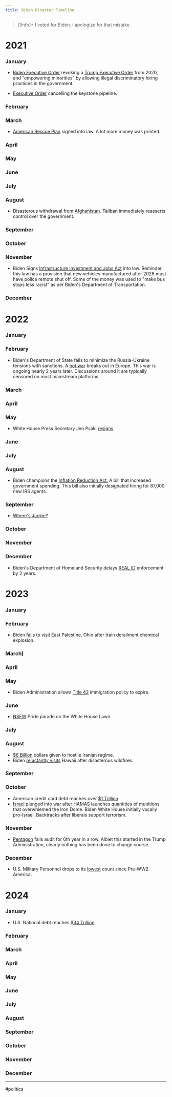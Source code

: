 ```yaml
---
title: Biden Disaster Timeline
---
```


> [!Info]+ I voted for Biden.
> I apologize for that mistake.

# 2021

### January
- <a href="https://www.whitehouse.gov/briefing-room/presidential-actions/2021/01/20/executive-order-preventing-and-combating-discrimination-on-basis-of-gender-identity-or-sexual-orientation/">Biden Executive Order</a> revoking a <a href="https://trumpwhitehouse.archives.gov/presidential-actions/executive-order-combating-race-sex-stereotyping/">Trump Executive Order</a> from 2020, and "empowering minorities" by allowing illegal discriminatory hiring practices in the government.
  
- <a href="https://www.whitehouse.gov/briefing-room/presidential-actions/2021/01/20/executive-order-protecting-public-health-and-environment-and-restoring-science-to-tackle-climate-crisis/">Executive Order</a> cancelling the keystone pipeline.

### February
### March
- <a href="https://www.investopedia.com/american-rescue-plan-definition-5095694">American Rescue Plan</a> signed into law. A lot more money was printed.
### April
### May
### June
### July
### August
- Disasterous withdrawal from <a href="https://www.conservapedia.com/Fall_of_Kabul">Afghanistan</a>. Taliban immediately reasserts control over the government.
### September
### October
### November
- Biden Signs <a href="https://en.wikipedia.org/wiki/Infrastructure_Investment_and_Jobs_Act ">Infrastructure Investment and Jobs Act</a> into law. Reminder this law has a provision that new vehicles manufactured after 2026 must have police remote shut off. Some of the money was used to "make bus stops less racist" as per Biden's Department of Transportation. 
### December

# 2022

### January
### February
- Biden's Department of State fails to minimize the Russia-Ukraine tensions with sanctions. A <a href="https://en.wikipedia.org/wiki/Russian_invasion_of_Ukraine">hot war</a> breaks out in Europe. This war is ongoing nearly 2 years later. Discussions around it are typically censored on most mainstream platforms.
### March
### April
### May
- White House Press Secretary Jen Psaki <a href="https://www.cnn.com/2022/05/13/media/jen-psaki-press-secretary/index.html">resigns</a>
### June
### July
### August
- Biden champions the <a href="https://en.wikipedia.org/wiki/Inflation_Reduction_Act">Inflation Reduction Act.</a>   A bill that increased government spending. This bill also initially designated hiring for 87,000 new IRS agents.
### September
- <a href="https://en.wikipedia.org/wiki/Inflation_Reduction_Act](https://www.youtube.com/watch?v=zYe9Yi9KpDw">Where's Jackie?</a>
### October
### November
### December
- Biden's Department of Homeland Security delays <a href="https://www.dhs.gov/news/2022/12/05/dhs-announces-extension-real-id-full-enforcement-deadline
">REAL ID</a> enforcement by 2 years.

# 2023

### January
### February
- Biden <a href="[https://www.dhs.gov/news/2022/12/05/dhs-announces-extension-real-id-full-enforcement-deadline](https://www.bloomberg.com/news/articles/2023-02-24/biden-defends-ohio-train-wreck-response-not-planning-visit">fails to visit</a> East Palestine, Ohio after train derailment chemical explosion.
### March)
### April
### May
- Biden Administration allows <a href="https://www.bbc.com/news/world-us-canada-65477653">Title 42</a> immigration policy to expire.
### June
- <a href="https://nypost.com/2023/06/13/rose-montoya-exposes-breasts-during-white-house-pride-party-after-meeting-biden/">NSFW</a> Pride parade on the White House Lawn.
### July
### August
- <a href="https://apnews.com/article/biden-iran-us-prisoners-swap-deal-billions-e17dc67521798a2836ab4a3213e9277b">$6 Billion</a> dollars given to hostile Iranian regime.
- Biden <a href="[https://apnews.com/article/biden-iran-us-prisoners-swap-deal-billions-e17dc67521798a2836ab4a3213e9277b](https://www.forbes.com/sites/willskipworth/2023/08/15/biden-announces-visit-to-hawaii-wildfire-site-after-criticisms-over-his-slow-public-response/?sh=3a7730f071a3)">reluctantly visits</a> Hawaii after disasterous wildfires.
### September
### October
- American credit card debt reaches over  <a href="https://www.forbes.com/sites/forbesfinancecouncil/2023/10/24/americans-now-have-1-trillion-in-credit-card-debt-heres-why/?sh=3c4305a265a1">$1 Trillion</a>
- <a href="https://en.wikipedia.org/wiki/2023_Israel%E2%80%93Hamas_war">Israel</a> plunged into war after HAMAS launches quantities of munitions that overwhlemed the Iron Dome. Biden White House initially vocally pro-Israel. Backtracks after liberals support terrorism.
### November
- <a href="https://www.reuters.com/world/us/pentagon-fails-audit-sixth-year-row-2023-11-16/
">Pentagon</a> fails audit for 6th year in a row. Albiet this started in the Trump Administration, clearly nothing has been done to change course.
### December
- U.S. Military Personnel drops to its <a href="https://www.cf.org/news/us-enters-2024-with-smallest-military-in-80-years/">lowest</a> count since Pre-WW2 America.

# 2024

### January
- U.S. National debt reaches <a href="https://fortune.com/2024/01/02/us-national-debt-hits-record-34-trillion-congress-funding-fight/
">$34 Trillion</a>
### February
### March
### April
### May
### June
### July
### August
### September
### October
### November
### December

---
#politics
